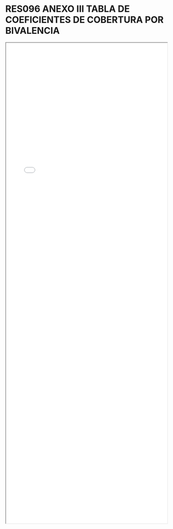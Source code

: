 
# RES096 ANEXO III TABLA DE COEFICIENTES DE COBERTURA POR BIVALENCIA

<iframe src="../RES096 ANEXO III TABLA DE COEFICIENTES DE COBERTURA POR BIVALENCIA.pdf" width="100%" height="1500px"></iframe>


